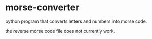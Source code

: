 # morse-converter
python program that converts letters and numbers into morse code.


the reverse morse code file does not currently work. 
